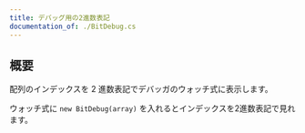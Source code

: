 ```yaml
---
title: デバッグ用の2進数表記
documentation_of: ./BitDebug.cs
---
```


## 概要

配列のインデックスを 2 進数表記でデバッガのウォッチ式に表示します。

ウォッチ式に `new BitDebug(array)` を入れるとインデックスを2進数表記で見れます。